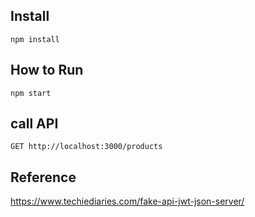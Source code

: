 ## Install
```
npm install
```


## How to Run
```
npm start
```



## call API
```
GET http://localhost:3000/products
```

## Reference
https://www.techiediaries.com/fake-api-jwt-json-server/
